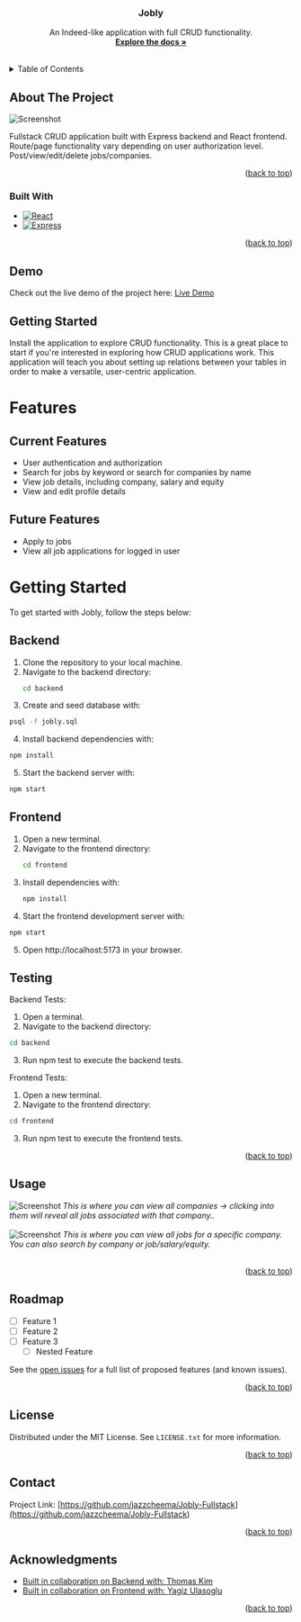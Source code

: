 <!-- Improved compatibility of back to top link: See: https://github.com/othneildrew/Best-README-Template/pull/73 -->
<a name="readme-top"></a>



<br />

<h3 align="center">Jobly</h3>

  <p align="center">
    An Indeed-like application with full CRUD functionality.
    <br />
    <a href="https://github.com/jazzcheema"><strong>Explore the docs »</strong></a>
    <br />
    <br />
</div>



<!-- TABLE OF CONTENTS -->
<details>
  <summary>Table of Contents</summary>
  <ol>
    <li>
      <a href="#about-the-project">About The Project</a>
      <ul>
        <li><a href="#built-with">Built With</a></li>
      </ul>
    </li>
    <li>
      <a href="#getting-started">Getting Started</a>
      <ul>
        <li><a href="#prerequisites">Prerequisites</a></li>
        <li><a href="#installation">Installation</a></li>
      </ul>
    </li>
    <li><a href="#usage">Usage</a></li>
    <li><a href="#roadmap">Roadmap</a></li>
    <li><a href="#contributing">Contributing</a></li>
    <li><a href="#license">License</a></li>
    <li><a href="#contact">Contact</a></li>
    <li><a href="#acknowledgments">Acknowledgments</a></li>
  </ol>
</details>



<!-- ABOUT THE PROJECT -->
## About The Project

![Screenshot](./assets/landing.png)

Fullstack CRUD application built with Express backend and React frontend. Route/page functionality vary depending on user authorization level. Post/view/edit/delete jobs/companies.

<p align="right">(<a href="#readme-top">back to top</a>)</p>


### Built With

* [![React][React.js]][React-url]
* [![Express][Express.js]][Express-url]


<p align="right">(<a href="#readme-top">back to top</a>)</p>

## Demo

Check out the live demo of the project here: [Live Demo](https://weak-daughter.surge.sh/)


<!-- GETTING STARTED -->
## Getting Started

Install the application to explore CRUD functionality. This is a great place to start if you're interested in exploring how CRUD applications work. This application will teach you about setting up relations between your tables in order to make a versatile, user-centric application.

# Features

## Current Features

- User authentication and authorization
- Search for jobs by keyword or search for companies by name
- View job details, including company, salary and equity
- View and edit profile details

## Future Features

- Apply to jobs
- View all job applications for logged in user

# Getting Started

To get started with Jobly, follow the steps below:

## Backend

1. Clone the repository to your local machine.
2. Navigate to the backend directory:
   ```sh
   cd backend
   ```
3.	Create and seed database with:
   ```sh
   psql -f jobly.sql
   ```
4.	Install backend dependencies with:
   ```sh
   npm install
   ```
5.	Start the backend server with:
   ```sh
   npm start
   ```

## Frontend

1. Open a new terminal.
2. Navigate to the frontend directory:
   ```sh
   cd frontend
   ```
3. Install dependencies with:
   ```sh
   npm install
   ```
4.	Start the frontend development server with:
   ```sh
   npm start
   ```
5.	Open http://localhost:5173 in your browser.


## Testing

Backend Tests:

1.	Open a terminal.
2.	Navigate to the backend directory:
   ```sh
   cd backend
   ```
3.	Run npm test to execute the backend tests.

Frontend Tests:

1.	Open a new terminal.
2.	Navigate to the frontend directory:
   ```sh
   cd frontend
   ```
3.	Run npm test to execute the frontend tests.


<p align="right">(<a href="#readme-top">back to top</a>)</p>



<!-- USAGE EXAMPLES -->
## Usage

![Screenshot](./assets/companies.png)
*This is where you can view all companies -> clicking into them will reveal all jobs associated with that company..*
<br/>
<br/>
![Screenshot](./assets/jobs.png)
*This is where you can view all jobs for a specific company. You can also search by company or job/salary/equity.*
<br/>
<br/>

<p align="right">(<a href="#readme-top">back to top</a>)</p>



<!-- ROADMAP -->
## Roadmap

- [ ] Feature 1
- [ ] Feature 2
- [ ] Feature 3
    - [ ] Nested Feature

See the [open issues](https://github.com/github_username/repo_name/issues) for a full list of proposed features (and known issues).

<p align="right">(<a href="#readme-top">back to top</a>)</p>



<!-- LICENSE -->
## License

Distributed under the MIT License. See `LICENSE.txt` for more information.

<p align="right">(<a href="#readme-top">back to top</a>)</p>



<!-- CONTACT -->
## Contact

Project Link: [https://github.com/jazzcheema/Jobly-Fullstack](https://github.com/jazzcheema/Jobly-Fullstack)

<p align="right">(<a href="#readme-top">back to top</a>)</p>



<!-- ACKNOWLEDGMENTS -->
## Acknowledgments

* [Built in collaboration on Backend with: Thomas Kim](https://github.com/teakimm)
* [Built in collaboration on Frontend with: Yagiz Ulasoglu](https://github.com/yagizulasoglu)

<p align="right">(<a href="#readme-top">back to top</a>)</p>



<!-- MARKDOWN LINKS & IMAGES -->
<!-- https://www.markdownguide.org/basic-syntax/#reference-style-links -->
[contributors-shield]: https://img.shields.io/github/contributors/github_username/repo_name.svg?style=for-the-badge
[contributors-url]: https://github.com/github_username/repo_name/graphs/contributors
[forks-shield]: https://img.shields.io/github/forks/github_username/repo_name.svg?style=for-the-badge
[forks-url]: https://github.com/github_username/repo_name/network/members
[stars-shield]: https://img.shields.io/github/stars/github_username/repo_name.svg?style=for-the-badge
[stars-url]: https://github.com/github_username/repo_name/stargazers
[issues-shield]: https://img.shields.io/github/issues/github_username/repo_name.svg?style=for-the-badge
[issues-url]: https://github.com/github_username/repo_name/issues
[license-shield]: https://img.shields.io/github/license/github_username/repo_name.svg?style=for-the-badge
[license-url]: https://github.com/github_username/repo_name/blob/master/LICENSE.txt
[linkedin-shield]: https://img.shields.io/badge/-LinkedIn-black.svg?style=for-the-badge&logo=linkedin&colorB=555
[linkedin-url]: https://www.linkedin.com/in/jazz-cheema-294797118/
[product-screenshot]: images/screenshot.png
[Next.js]: https://img.shields.io/badge/next.js-000000?style=for-the-badge&logo=nextdotjs&logoColor=white
[Next-url]: https://nextjs.org/
[React.js]: https://img.shields.io/badge/React-20232A?style=for-the-badge&logo=react&logoColor=61DAFB
[React-url]: https://reactjs.org/
[Vue.js]: https://img.shields.io/badge/Vue.js-35495E?style=for-the-badge&logo=vuedotjs&logoColor=4FC08D
[Vue-url]: https://vuejs.org/
[Angular.io]: https://img.shields.io/badge/Angular-DD0031?style=for-the-badge&logo=angular&logoColor=white
[Angular-url]: https://angular.io/
[Svelte.dev]: https://img.shields.io/badge/Svelte-4A4A55?style=for-the-badge&logo=svelte&logoColor=FF3E00
[Svelte-url]: https://svelte.dev/
[Laravel.com]: https://img.shields.io/badge/Laravel-FF2D20?style=for-the-badge&logo=laravel&logoColor=white
[Laravel-url]: https://laravel.com
[Bootstrap.com]: https://img.shields.io/badge/Bootstrap-563D7C?style=for-the-badge&logo=bootstrap&logoColor=white
[Bootstrap-url]: https://getbootstrap.com
[JQuery.com]: https://img.shields.io/badge/jQuery-0769AD?style=for-the-badge&logo=jquery&logoColor=white
[JQuery-url]: https://jquery.com
[Flask-logo]: https://img.shields.io/badge/Flask-000000?style=for-the-badge&logo=flask&logoColor=white
[Flask-url]: https://flask.palletsprojects.com/
[Express.js]: https://img.shields.io/badge/Express-000000?style=for-the-badge&logo=express&logoColor=white
[Express-url]: https://expressjs.com/